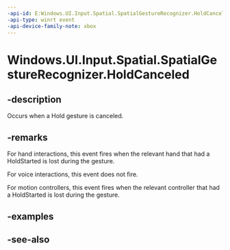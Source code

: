 ```yaml
---
-api-id: E:Windows.UI.Input.Spatial.SpatialGestureRecognizer.HoldCanceled
-api-type: winrt event
-api-device-family-note: xbox
---
```


<!-- Event syntax
public event Windows.Foundation.TypedEventHandler HoldCanceled<Windows.UI.Input.Spatial.SpatialGestureRecognizer,  Windows.UI.Input.Spatial.SpatialHoldCanceledEventArgs>
-->

# Windows.UI.Input.Spatial.SpatialGestureRecognizer.HoldCanceled

## -description
Occurs when a Hold gesture is canceled.

## -remarks
For hand interactions, this event fires when the relevant hand that had a HoldStarted is lost during the gesture.

For voice interactions, this event does not fire.

For motion controllers, this event fires when the relevant controller that had a HoldStarted is lost during the gesture.

## -examples

## -see-also
